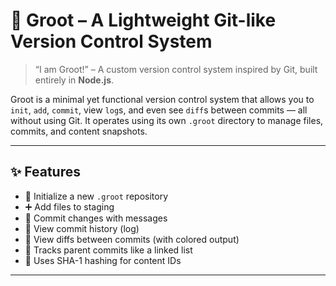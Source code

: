 # 🌱 Groot – A Lightweight Git-like Version Control System

> “I am Groot!” – A custom version control system inspired by Git, built entirely in **Node.js**.

Groot is a minimal yet functional version control system that allows you to `init`, `add`, `commit`, view `log`s, and even see `diff`s between commits — all without using Git. It operates using its own `.groot` directory to manage files, commits, and content snapshots.

---

## ✨ Features

- 🔧 Initialize a new `.groot` repository
- ➕ Add files to staging
- 📝 Commit changes with messages
- 🧾 View commit history (log)
- 🧩 View diffs between commits (with colored output)
- 🛑 Tracks parent commits like a linked list
- 🔐 Uses SHA-1 hashing for content IDs

---


